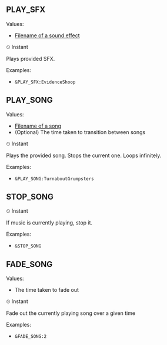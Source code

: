## PLAY_SFX
Values: 
  - [Filename of a sound effect](../constants.md#SfxAssetName)

⏲ Instant

Plays provided SFX.

Examples: 
  - `&PLAY_SFX:EvidenceShoop`

## PLAY_SONG
Values: 
  - [Filename of a song](../constants.md#SongAssetName)
  - (Optional) The time taken to transition between songs

⏲ Instant

Plays the provided song. Stops the current one. Loops infinitely.

Examples: 
  - `&PLAY_SONG:TurnaboutGrumpsters`

## STOP_SONG

⏲ Instant

If music is currently playing, stop it.

Examples: 
  - `&STOP_SONG`

## FADE_SONG
Values: 
  - The time taken to fade out

⏲ Instant


Fade out the currently playing song over a given time


Examples: 
  - `&FADE_SONG:2`